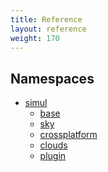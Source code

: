 ```yaml
---
title: Reference
layout: reference
weight: 170
---
```


Namespaces
----------

- <a href="ref/simul">simul</a>
	- <a href="ref/simul/base">base</a>
	- <a href="ref/simul/sky">sky</a>
	- <a href="ref/simul/crossplatform">crossplatform</a>
	- <a href="ref/simul/clouds">clouds</a>
	- <a href="ref/simul/plugin">plugin</a>



